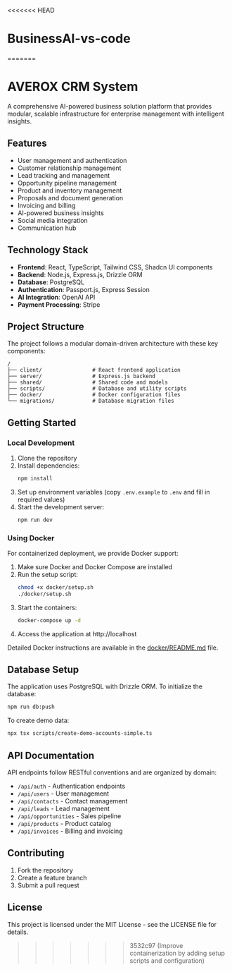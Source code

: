 <<<<<<< HEAD
# BusinessAI-vs-code
=======
# AVEROX CRM System

A comprehensive AI-powered business solution platform that provides modular, scalable infrastructure for enterprise management with intelligent insights.

## Features

- User management and authentication
- Customer relationship management
- Lead tracking and management
- Opportunity pipeline management
- Product and inventory management
- Proposals and document generation
- Invoicing and billing
- AI-powered business insights
- Social media integration
- Communication hub

## Technology Stack

- **Frontend**: React, TypeScript, Tailwind CSS, Shadcn UI components
- **Backend**: Node.js, Express.js, Drizzle ORM
- **Database**: PostgreSQL
- **Authentication**: Passport.js, Express Session
- **AI Integration**: OpenAI API
- **Payment Processing**: Stripe

## Project Structure

The project follows a modular domain-driven architecture with these key components:

```
/
├── client/                # React frontend application
├── server/                # Express.js backend
├── shared/                # Shared code and models
├── scripts/               # Database and utility scripts
├── docker/                # Docker configuration files
└── migrations/            # Database migration files
```

## Getting Started

### Local Development

1. Clone the repository
2. Install dependencies:
   ```bash
   npm install
   ```
3. Set up environment variables (copy `.env.example` to `.env` and fill in required values)
4. Start the development server:
   ```bash
   npm run dev
   ```

### Using Docker

For containerized deployment, we provide Docker support:

1. Make sure Docker and Docker Compose are installed
2. Run the setup script:
   ```bash
   chmod +x docker/setup.sh
   ./docker/setup.sh
   ```
3. Start the containers:
   ```bash
   docker-compose up -d
   ```
4. Access the application at http://localhost

Detailed Docker instructions are available in the [docker/README.md](docker/README.md) file.

## Database Setup

The application uses PostgreSQL with Drizzle ORM. To initialize the database:

```bash
npm run db:push
```

To create demo data:

```bash
npx tsx scripts/create-demo-accounts-simple.ts
```

## API Documentation

API endpoints follow RESTful conventions and are organized by domain:

- `/api/auth` - Authentication endpoints
- `/api/users` - User management
- `/api/contacts` - Contact management
- `/api/leads` - Lead management
- `/api/opportunities` - Sales pipeline
- `/api/products` - Product catalog
- `/api/invoices` - Billing and invoicing

## Contributing

1. Fork the repository
2. Create a feature branch
3. Submit a pull request

## License

This project is licensed under the MIT License - see the LICENSE file for details.
>>>>>>> 3532c97 (Improve containerization by adding setup scripts and configuration)
